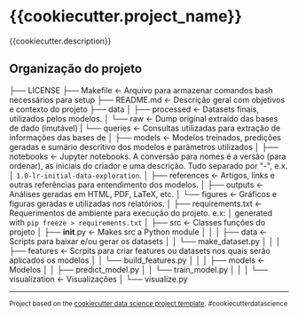 {{cookiecutter.project_name}}
==============================

{{cookiecutter.description}}

Organização do projeto
------------

├── LICENSE
├── Makefile           <- Arquivo para armazenar comandos bash necessários para setup
├── README.md          <- Descrição geral com objetivos e contexto do projeto
├── data
│   ├── processed       <- Datasets finais, utilizados pelos modelos.
│   └── raw             <- Dump original extraído das bases de dado (imutável)
|   └── queries         <- Consultas utilizadas para extração de informações das bases de
│
├── models             <- Modelos treinados, predições geradas e sumário descritivo dos modelos e parâmetros utilizados
│
├── notebooks          <- Jupyter notebooks. A conversão para nomes é a versão (para ordenar), as iniciais do criador e uma descrição. Tudo separado por "-", e.x.
│                         `1.0-lr-initial-data-exploration`.
│
├── references         <- Artigos, links e outras referências para entendimento dos modelos.
│
├── outputs            <- Análises geradas em HTML, PDF, LaTeX, etc.
│   └── figures        <- Gráficos e figuras geradas e utilizadas nos relatórios.
│
├── requirements.txt   <- Requerimentos de ambiente para execução do projeto. e.x:
│                         generated with `pip freeze > requirements.txt`
│
├── src                <- Classes funções do projeto
│   ├── __init__.py    <- Makes src a Python module
│   │
│   ├── data           <- Scripts para baixar e/ou gerar os datasets
│   │   └── make_dataset.py
│   │
│   ├── features       <- Scrpits para criar features ou datasets nos quais serão aplicados os modelos
│   │   └── build_features.py
│   │
│   ├── models         <- Modelos
│   │   ├── predict_model.py
│   │   └── train_model.py
│   │
│   └── visualization  <- Visualizações
│       └── visualize.py

--------

<p><small>Project based on the <a target="_blank" href="https://github.com/lucaslrolim/cookiecutter-data-science">cookiecutter data science project template</a>. #cookiecutterdatascience</small></p>
